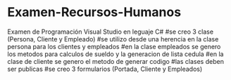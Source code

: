 # Examen-Recursos-Humanos
Examen de Programación Visual Studio en leguaje C#
#se creo 3 clase (Persona, Cliente y Empleado) 
#se utilizo desde una herencia en la clase persona para los clientes y empleados
#en la clase empleados se genero los metodos para calculos de sueldo y la generacion de lista cedula 
#en la clase de cliente se genero el metodo de generar codigo
#las clases deben ser publicas
#se creo 3 formularios (Portada, Cliente y Empleados)
